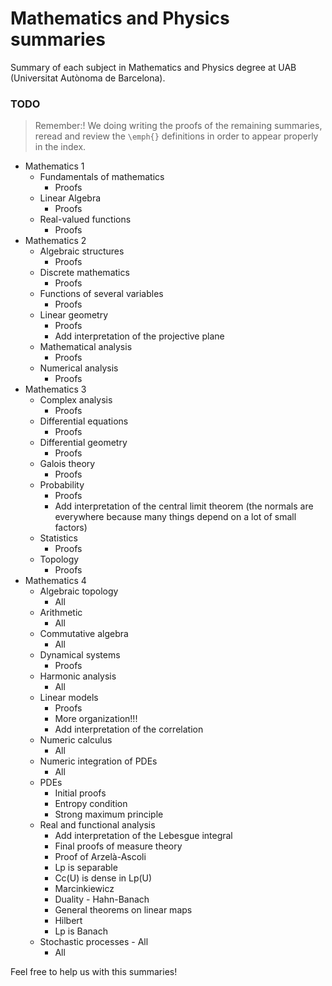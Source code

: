 # Mathematics and Physics summaries

Summary of each subject in Mathematics and Physics degree at UAB (Universitat Autònoma de Barcelona).

### TODO

> Remember:! We doing writing the proofs of the remaining summaries, reread and review the `\emph{}` definitions in order to appear properly in the index.

- Mathematics 1
  - Fundamentals of mathematics
    - Proofs
  - Linear Algebra
    - Proofs
  - Real-valued functions
    - Proofs
- Mathematics 2
  - Algebraic structures
    - Proofs
  - Discrete mathematics
    - Proofs
  - Functions of several variables
    - Proofs
  - Linear geometry
    - Proofs
    - Add interpretation of the projective plane
  - Mathematical analysis
    - Proofs
  - Numerical analysis
    - Proofs
- Mathematics 3
  - Complex analysis
    - Proofs
  - Differential equations
    - Proofs
  - Differential geometry
    - Proofs
  - Galois theory
    - Proofs
  - Probability
    - Proofs
    - Add interpretation of the central limit theorem (the normals are everywhere because many things depend on a lot of small factors)
  - Statistics
    - Proofs
  - Topology
    - Proofs
- Mathematics 4
  - Algebraic topology
    - All
  - Arithmetic
    - All
  - Commutative algebra
    - All
  - Dynamical systems
    - Proofs
  - Harmonic analysis
    - All
  - Linear models
    - Proofs
    - More organization!!!
    - Add interpretation of the correlation
  - Numeric calculus
    - All
  - Numeric integration of PDEs
    - All
  - PDEs
    - Initial proofs
    - Entropy condition
    - Strong maximum principle
  - Real and functional analysis
    - Add interpretation of the Lebesgue integral
    - Final proofs of measure theory
    - Proof of Arzelà-Ascoli
    - Lp is separable
    - Cc(U) is dense in Lp(U)
    - Marcinkiewicz
    - Duality - Hahn-Banach
    - General theorems on linear maps
    - Hilbert
    - Lp is Banach
  - Stochastic processes - All
    - All

Feel free to help us with this summaries!
